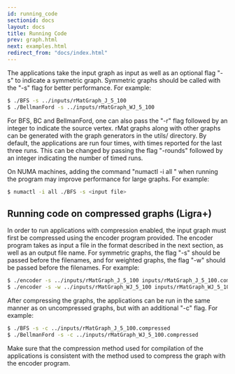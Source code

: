 ```yaml
---
id: running_code
sectionid: docs
layout: docs
title: Running Code
prev: graph.html
next: examples.html
redirect_from: "docs/index.html"
---
```


The applications take the input graph as input as well as an optional
flag "-s" to indicate a symmetric graph.  Symmetric graphs should be
called with the "-s" flag for better performance. For example:

``` bash
$ ./BFS -s ../inputs/rMatGraph_J_5_100
$ ./BellmanFord -s ../inputs/rMatGraph_WJ_5_100
``` 

For BFS, BC and BellmanFord, one can also pass the "-r" flag followed
by an integer to indicate the source vertex.  rMat graphs along with
other graphs can be generated with the graph generators in the utils/
directory.  By default, the applications are run four times, with
times reported for the last three runs. This can be changed by passing
the flag "-rounds" followed by an integer indicating the number of
timed runs.

On NUMA machines, adding the command "numactl -i all " when running
the program may improve performance for large graphs. For example:

``` bash
$ numactl -i all ./BFS -s <input file>
```

Running code on compressed graphs (Ligra+) 
-----------
In order to run applications with compression enabled, the input graph
must first be compressed using the encoder program provided. The encoder 
program takes as input a file in the format described in the next section, 
as well as an output file name. For symmetric graphs, the flag "-s" should 
be passed before the filenames, and for weighted graphs, the flag "-w" 
should be passed before the filenames. For example:

``` bash
$ ./encoder -s ../inputs/rMatGraph_J_5_100 inputs/rMatGraph_J_5_100.compressed
$ ./encoder -s -w ../inputs/rMatGraph_WJ_5_100 inputs/rMatGraph_WJ_5_100.compressed
```
 
After compressing the graphs, the applications can be run in the same
manner as on uncompressed graphs, but with an additional "-c"
flag. For example:

``` bash
$ ./BFS -s -c ../inputs/rMatGraph_J_5_100.compressed
$ ./BellmanFord -s -c ../inputs/rMatGraph_WJ_5_100.compressed
``` 

Make sure that the compression method used for compilation of the
applications is consistent with the method used to compress the graph
with the encoder program.
